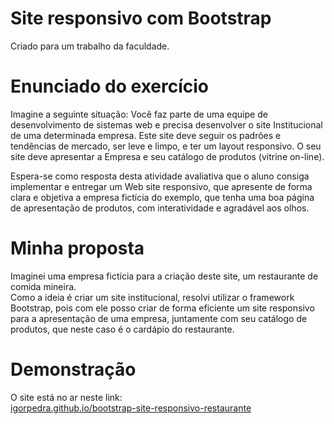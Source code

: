 # Site responsivo com Bootstrap
Criado para um trabalho da faculdade.
# Enunciado do exercício
Imagine a seguinte situação: Você faz parte de uma equipe de desenvolvimento de sistemas web e precisa desenvolver o site Institucional de uma determinada empresa. Este site deve seguir os padrões e tendências de mercado, ser leve e limpo, e ter um layout responsivo. O seu site deve apresentar a Empresa e seu catálogo de produtos (vitrine on-line).

Espera-se como resposta desta atividade avaliativa que o aluno consiga implementar e entregar um Web site responsivo, que apresente de forma clara e objetiva a empresa fictícia do exemplo, que tenha uma boa página de apresentação de produtos, com interatividade e agradável aos olhos.

# Minha proposta
Imaginei uma empresa fictícia para a criação deste site, um restaurante de comida mineira.  
Como a ideia é criar um site institucional, resolvi utilizar o framework Bootstrap, pois com ele posso criar de forma eficiente um site responsivo para a apresentação de uma empresa, juntamente com seu catálogo de produtos, que neste caso é o cardápio do restaurante.

# Demonstração
O site está no ar neste link:  
<a href="https://igorpedra.github.io/bootstrap-site-responsivo-restaurante/" target="_blank">igorpedra.github.io/bootstrap-site-responsivo-restaurante</a>

